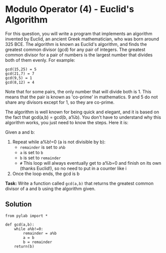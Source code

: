 # Modulo Operator (4) - Euclid's Algorithm

For this question, you will write a program that implements an algorithm invented by Euclid, an ancient Greek mathematician, who was born around 325 BCE. The algorithm is known as Euclid's algorithm, and finds the greatest common divisor (gcd) for any pair of integers. The greatest common divisor for a pair of numbers is the largest number that divides both of them evenly. For example:

````
gcd(15,25) = 5 
gcd(21,7) = 7
gcd(9,5) = 1
gcd(8,12) = 4
````

Note that for some pairs, the only number that will divide both is 1. This means that the pair is known as 'co-prime' in mathematics. 9 and 5 do not share any divisors except for 1, so they are co-prime. 

The algorithm is well known for being quick and elegant, and it is based on the fact that gcd(a,b) = gcd(b, a%b). You don't have to understand why this algorithm works, you just need to know the steps. Here it is:

Given a and b:
1. Repeat while a%b!=0 (a is not divisible by b):
    - `remainder` is set to `a%b`
    - `a` is set to `b`
    - `b` is set to `remainder`
    - `#` This loop will always eventually get to a%b=0 and finish on its own (thanks Euclid!), so no need to put in a counter like i
2. Once the loop ends, the gcd is b

**Task:** Write a function called `gcd(a,b)` that returns the greatest common divisor of a and b using the algorithm given.

## Solution

````
from pylab import *

def gcd(a,b):
    while a%b!=0:
        remainder = a%b
        a = b
        b = remainder
    return(b)
````
